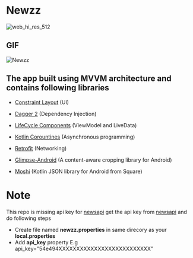 # Newzz

![web_hi_res_512](https://user-images.githubusercontent.com/13314984/52175922-4fae9380-27d1-11e9-8504-dd91e0cbd66c.png)

## GIF

![Newzz](https://user-images.githubusercontent.com/13314984/66075300-e86ffb80-e578-11e9-96f4-44d0ff63d12d.gif)


## The app built using MVVM architecture and contains following libraries

- [Constraint Layout](https://developer.android.com/training/constraint-layout/) (UI)

- [Dagger 2](https://dagger.dev/) (Dependency Injection)

- [LifeCycle Components](https://developer.android.com/topic/libraries/architecture/livedata) (ViewModel and LiveData)

- [Kotlin Corountines](https://kotlinlang.org/docs/reference/coroutines-overview.html) (Asynchronous programming)

- [Retrofit](https://square.github.io/retrofit/) (Networking)

- [Glimpse-Android](https://github.com/the-super-toys/glimpse-android) (A content-aware cropping library for Android)

- [Moshi](https://github.com/square/moshi) (Kotlin JSON library for Android from Square)


# Note
This repo is missing api key for [newsapi](https://newsapi.org)
get the api key from [newsapi](https://newsapi.org) and do following steps
- Create file named **newzz.properties** in same direcory as your **local.properties**
- Add **api_key** property E.g api_key="54e494XXXXXXXXXXXXXXXXXXXXXXXXXX"

